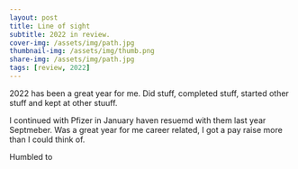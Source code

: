 ```yaml
---
layout: post
title: Line of sight
subtitle: 2022 in review. 
cover-img: /assets/img/path.jpg
thumbnail-img: /assets/img/thumb.png
share-img: /assets/img/path.jpg
tags: [review, 2022]
---
```


2022 has been a great year for me. 
Did stuff, completed stuff, started other stuff and kept at other stuuff. 


I continued with Pfizer in January haven resuemd with them last year Septmeber. 
Was a great year for me career related, I got a pay raise more than I could think of. 

Humbled to